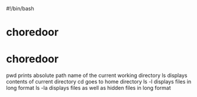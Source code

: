 #!/bin/bash
# choredoor
# choredoor
pwd prints absolute path name of the current working directory
ls displays contents of current directory
cd goes to home directory
ls -l displays files in long format
ls -la displays files as well as hidden files in long format

